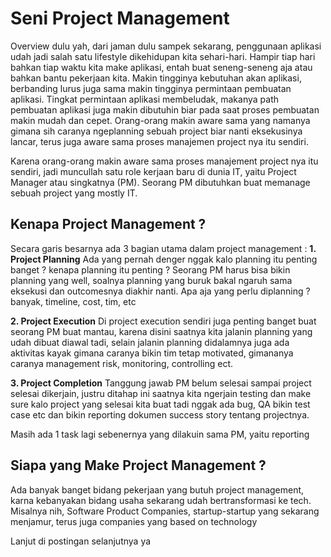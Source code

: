 # Seni Project Management

Overview dulu yah, dari jaman dulu sampek sekarang, penggunaan aplikasi udah jadi salah satu lifestyle dikehidupan kita sehari-hari. Hampir tiap hari bahkan tiap waktu kita make aplikasi, entah buat seneng-seneng aja atau bahkan bantu pekerjaan kita.
Makin tingginya kebutuhan akan aplikasi, berbanding lurus juga sama makin tingginya permintaan pembuatan aplikasi. Tingkat permintaan aplikasi membeludak, makanya path pembuatan aplikasi juga makin dibutuhin biar pada saat proses pembuatan makin mudah dan cepet.
Orang-orang makin aware sama yang namanya gimana sih caranya ngeplanning sebuah project biar nanti eksekusinya lancar, terus juga aware sama proses manajemen project nya itu sendiri.

Karena orang-orang makin aware sama proses manajement project nya itu sendiri, jadi muncullah satu role kerjaan baru di dunia IT, yaitu Project Manager atau singkatnya (PM). Seorang PM dibutuhkan buat memanage sebuah project yang mostly IT.

## Kenapa Project Management ?

Secara garis besarnya ada 3 bagian utama dalam project management :
**1. Project Planning**
Ada yang pernah denger nggak kalo planning itu penting banget ? kenapa planning itu penting ? 
Seorang PM harus bisa bikin planning yang well, soalnya planning yang buruk bakal ngaruh sama eksekusi dan outcomesnya diakhir nanti. 
Apa aja yang perlu diplanning ? banyak, timeline, cost, tim, etc

**2. Project Execution**
Di project execution sendiri juga penting banget buat seorang PM buat mantau, karena disini saatnya kita jalanin planning yang udah dibuat diawal tadi, selain jalanin planning didalamnya juga ada aktivitas kayak gimana caranya bikin tim tetap motivated, gimananya caranya management risk, monitoring, controlling ect. 

**3. Project Completion**
Tanggung jawab PM belum selesai sampai project selesai dikerjain, justru ditahap ini saatnya kita ngerjain testing dan make sure kalo project yang selesai kita buat tadi nggak ada bug, QA bikin test case etc dan bikin reporting dokumen success story tentang projectnya.

Masih ada 1 task lagi sebenernya yang dilakuin sama PM, yaitu reporting

## Siapa yang Make Project Management ?

Ada banyak banget bidang pekerjaan yang butuh project management, karna kebanyakan bidang usaha sekarang udah bertransformasi ke tech. 
Misalnya nih, Software Product Companies, startup-startup yang sekarang menjamur, terus juga companies yang based on technology

Lanjut di postingan selanjutnya ya
